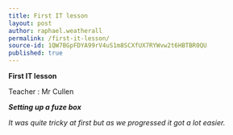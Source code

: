```yaml
---
title: First IT lesson
layout: post
author: raphael.weatherall
permalink: /first-it-lesson/
source-id: 1QW7BGpFDYA99rV4uS1m8SCXfUX7RYWvw2t6HBTBR0QU
published: true
---
```

**First IT lesson**

Teacher : Mr Cullen

**_Setting up a fuze box_**

*It was quite tricky at first but as we progressed it got a lot easier.*

